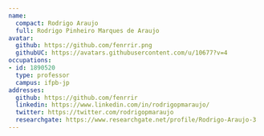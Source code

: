 ```yaml
---
name:
  compact: Rodrigo Araujo
  full: Rodrigo Pinheiro Marques de Araujo
avatar:
  github: https://github.com/fenrrir.png
  githubUC: https://avatars.githubusercontent.com/u/10677?v=4
occupations:
- id: 1890520
  type: professor
  campus: ifpb-jp
addresses:
  github: https://github.com/fenrrir
  linkedin: https://www.linkedin.com/in/rodrigopmaraujo/
  twitter: https://twitter.com/rodrigopmaraujo
  researchgate: https://www.researchgate.net/profile/Rodrigo-Araujo-3
---
```

